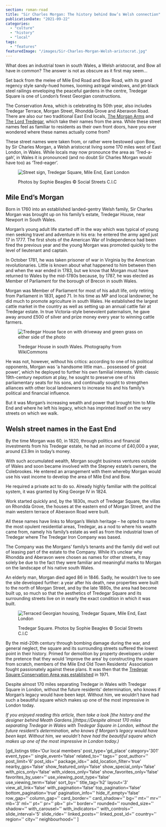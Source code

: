 ```yaml
---
section: roman-road
title: "Sir Charles Morgan: The history behind Bow’s Welsh connection"
publicationDate: "2021-09-22"
categories: 
  - "culture"
  - "history"
  - "local"
tags: 
  - "features"
featuredImage: "/images/Sir-Charles-Morgan-Welsh-aristocrat.jpg"
---
```


What does an industrial town in south Wales, a Welsh aristocrat, and Bow all have in common? The answer is not as obscure as it first may seem…

Set back from the melee of Mile End Road and Bow Road, with its grand regency style sandy-hued homes, looming astragal windows, and jet-black steel railings enveloping the peaceful gardens in the centre, Tredegar Square is one of London’s finest Georgian constructions. 

The Conservation Area, which is celebrating its 50th year, also includes Tredegar Terrace, Morgan Street, Rhondda Grove and Aberavon Road. There are also our two traditional East End locals, [The Morgan Arms](https://www.morganarmsbow.com/) and [The Lord Tredegar](https://thelordtredegar.co.uk/), which take their names from the area. While these street names feel as familiar to residents as their own front doors, have you ever wondered where these names actually come from? 

These street names were taken from, or rather were bestowed upon Bow, by Sir Charles Morgan, a Welsh aristocrat living some 170 miles west of East London, in Wales. While locals may now pronounce the area as ‘Tred-a-gah’, in Wales it is pronounced (and no doubt Sir Charles Morgan would have too) as ‘Tred-eager’.

<figure>

![Street sign, Tredegar Square, Mile End, East London](/images/Tredegar-Square-Mile-End-Street-Sign-1024x683.jpg)

<figcaption>

Photos by Sophie Beagles © Social Streets C.I.C

</figcaption>

</figure>

## **Mile End’s Morgan**

Born in 1760 into an established landed-gentry Welsh family, Sir Charles Morgan was brought up on his family’s estate, Tredegar House, near Newport in South Wales.

Morgan’s young adult life started off in the way which was typical of young men seeking travel and adventure in his era: he entered the army aged just 17 in 1777. The first shots of the American War of Independence had been fired the previous year and the young Morgan was promoted quickly to the level of lieutenant and captain. 

In October 1781, he was taken prisoner of war in Virginia by the American revolutionaries. Little is known about what happened to him between then and when the war ended in 1783, but we know that Morgan must have returned to Wales by the mid-1780s because, by 1787, he was elected as Member of Parliament for the borough of Brecon in south Wales.

Morgan was Member of Parliament for most of his adult life, only retiring from Parliament in 1831, aged 71. In his time as MP and local landowner, he did much to promote agriculture in south Wales. He established the largest cattle market in the country as well as setting up an annual cattle fair at Tredegar estate. In true Victoria-style benevolent paternalism, he gave away around £500 of silver and prize money every year to winning cattle farmers.

<figure>

![Tredegar House face on with driveway and green grass on either side of the photo](/images/Tredeger-House-Estate-Wales-1024x636.jpg)

<figcaption>

Tredegar House in south Wales. Photography from WikiCommons

</figcaption>

</figure>

He was not, however, without his critics: according to one of his political opponents, Morgan was ‘a handsome little man… possessed of great power’, which he deployed to further his own familial interests. With classic 19th\-century nepotism at play, he sought to preserve one of his parliamentary seats for his sons, and continually sought to strengthen alliances with other local landowners to increase his and his family’s political and financial influence.

But it was Morgan’s increasing wealth and power that brought him to Mile End and where he left his legacy, which has imprinted itself on the very streets on which we walk.

## **Welsh street names in the East End**

By the time Morgan was 60, in 1820, through politics and financial investments from his Tredegar estate, he had an income of £40,000 a year, around £3.9m in today’s money.

With such accumulated wealth, Morgan sought business ventures outside of Wales and soon became involved with the Stepney estate’s owners, the Colebrookes. He entered an arrangement with them whereby Morgan would use his vast income to develop the area of Mile End and Bow.

He required a private act to do so. Already highly familiar with the political system, it was granted by King George IV in 1824.  

Work started quickly and, by the 1830s, much of Tredegar Square, the villas on Rhondda Grove, the houses at the eastern end of Morgan Street, and the main western terrace of Aberavon Road were built. 

All these names have links to Morgan’s Welsh heritage – he opted to name the most opulent residential areas, Tredegar, as a nod to where his wealth came from, namely his family’s estate as well as from the industrial town of Tredegar where The Tredegar Iron Company was based. 

The Company was the Morgans’ family’s tenants and the family did well out of leasing part of the estate to the Company. While it’s unclear why Rhondda and Aberavon were chosen as names for other streets, it may solely be due to the fact they were familiar and meaningful marks to Morgan on the landscape of his native south Wales.

An elderly man, Morgan died aged 86 in 1846. Sadly, he wouldn’t live to see the site developed further: a year after his death, new properties were built to the north of Morgan Street, and by the late 1880s, the area had become built up, so much so that the aesthetics of Tredegar Square and its surrounding streets live on in nearly the exact condition in which it was built.

<figure>

![Terraced Georgian housing, Tredegar Square, Mile End, East London](/images/Tredegar-Square-Mile-End-Terrace-1024x683.jpg)

<figcaption>

Tredegar Square. Photos by Sophie Beagles © Social Streets C.I.C

</figcaption>

</figure>

By the mid-20th century through bombing damage during the war, and general neglect, the square and its surrounding streets suffered the lowest point in their history. Primed for demolition by property developers under the pretence that they would ‘improve the area’ by constructing the square from scratch, members of the Mile End Old Town Residents’ Association fought passionately against these plans. It was then that the [Tredegar Square Conservation Area was established](https://romanroadlondon.com/history-tredegar-square-mile-end/) in 1971.

Despite almost 170 miles separating Tredegar in Wales with Tredegar Square in London, without the future residents' determination, who knows if Morgan’s legacy would have been kept. Without him, we wouldn’t have had such a beautiful square which makes up one of the most impressive in London today.

_If you enjoyed reading this article, then take a look [the history and the designer behind Meath Gardens.](https://Despite almost 170 miles separating Tredegar in Wales with Tredegar Square in London, without the future resident’s determination, who knows if Morgan’s legacy would have been kept. Without him, we wouldn’t have had the beautiful square which makes up one of the most impressive in London today.)_

\[gd\_listings title='Our local members' post\_type='gd\_place' category='301' event\_type='' single\_event='false' related\_to='' tags='' post\_author='' post\_limit='6' post\_ids='' package\_ids='' add\_location\_filter='true' nearby\_gps='false' show\_featured\_only='false' show\_special\_only='false' with\_pics\_only='false' with\_videos\_only='false' show\_favorites\_only='false' favorites\_by\_user='' use\_viewing\_post\_type='false' use\_viewing\_term='false' sort\_by='' title\_tag='h2' layout='3' view\_all\_link='false' with\_pagination='false' top\_pagination='false' bottom\_pagination='true' pagination\_info='' hide\_if\_empty='false' row\_gap='' column\_gap='' card\_border='' card\_shadow='' bg='' mt='' mr='' mb='3' ml='' pt='' pr='' pb='' pl='' border='' rounded='' rounded\_size='' shadow='' with\_carousel='' with\_indicators='' with\_controls='' slide\_interval='5' slide\_ride='' linked\_posts='' linked\_post\_id='' country='' region='' city='' neighbourhood='' \]
